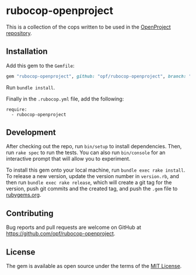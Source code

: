 # rubocop-openproject

This is a collection of the cops written to be used in the
[OpenProject repository](https://github.com/opf/openproject).

## Installation

Add this gem to the `Gemfile`:

```ruby
gem "rubocop-openproject", github: "opf/rubocop-openproject", branch: "main", require: false
```

Run `bundle install`.

Finally in the `.rubocop.yml` file, add the following:

```
require:
  - rubocop-openproject
```

## Development

After checking out the repo, run `bin/setup` to install dependencies. Then, run `rake spec` to run the tests. You can also run `bin/console` for an interactive prompt that will allow you to experiment.

To install this gem onto your local machine, run `bundle exec rake install`. To release a new version, update the version number in `version.rb`, and then run `bundle exec rake release`, which will create a git tag for the version, push git commits and the created tag, and push the `.gem` file to [rubygems.org](https://rubygems.org).

## Contributing

Bug reports and pull requests are welcome on GitHub at https://github.com/opf/rubocop-openproject.

## License

The gem is available as open source under the terms of the [MIT License](https://opensource.org/licenses/MIT).
